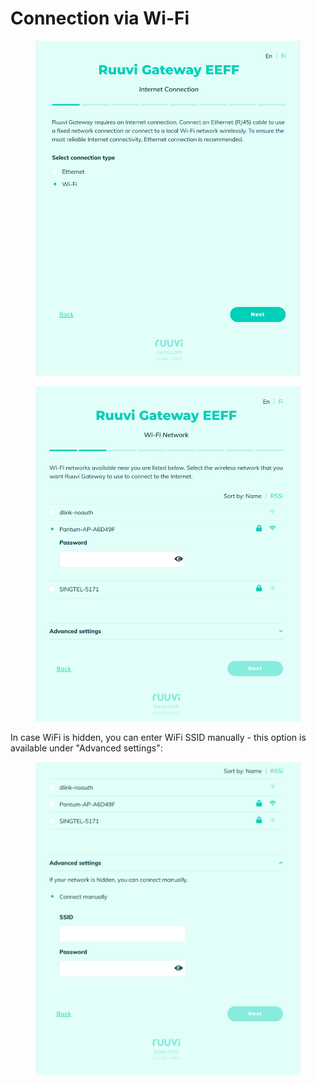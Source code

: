 # Connection via Wi-Fi

<figure><img src="../../../.gitbook/assets/Screenshot from 2023-06-27 11-30-46.png" alt=""><figcaption></figcaption></figure>

<figure><img src="../../../.gitbook/assets/Screenshot from 2023-06-27 17-38-39.png" alt=""><figcaption></figcaption></figure>

In case WiFi is hidden, you can enter WiFi SSID manually - this option is available under "Advanced settings":

<figure><img src="../../../.gitbook/assets/Screenshot from 2023-06-27 17-39-56.png" alt=""><figcaption></figcaption></figure>
